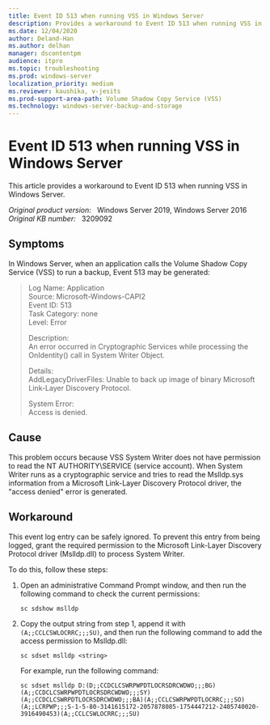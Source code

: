 ```yaml
---
title: Event ID 513 when running VSS in Windows Server
description: Provides a workaround to Event ID 513 when running VSS in Windows Server.
ms.date: 12/04/2020
author: Deland-Han
ms.author: delhan 
manager: dscontentpm
audience: itpro
ms.topic: troubleshooting
ms.prod: windows-server
localization_priority: medium
ms.reviewer: kaushika, v-jesits
ms.prod-support-area-path: Volume Shadow Copy Service (VSS)
ms.technology: windows-server-backup-and-storage
---
```

# Event ID 513 when running VSS in Windows Server

This article provides a workaround to Event ID 513 when running VSS in Windows Server.

_Original product version:_ &nbsp; Windows Server 2019, Windows Server 2016  
_Original KB number:_ &nbsp; 3209092

## Symptoms

In Windows Server, when an application calls the Volume Shadow Copy Service (VSS) to run a backup, Event 513 may be generated:
> Log Name: Application  
Source: Microsoft-Windows-CAPI2  
Event ID: 513  
Task Category: none  
Level: Error  
>
> Description:  
An error occurred in Cryptographic Services while processing the OnIdentity() call in System Writer Object.
>
> Details:  
AddLegacyDriverFiles: Unable to back up image of binary Microsoft Link-Layer Discovery Protocol.
>
> System Error:  
Access is denied.

## Cause

This problem occurs because VSS System Writer does not have permission to read the NT AUTHORITY\\SERVICE (service account). When System Writer runs as a cryptographic service and tries to read the Mslldp.sys information from a Microsoft Link-Layer Discovery Protocol driver, the "access denied" error is generated.

## Workaround

This event log entry can be safely ignored. To prevent this entry from being logged, grant the required permission to the Microsoft Link-Layer Discovery Protocol driver (Mslldp.dll) to process System Writer.

To do this, follow these steps:

1. Open an administrative Command Prompt window, and then run the following command to check the current permissions:  

    ```console
    sc sdshow mslldp
    ```

2. Copy the output string from step 1, append it with `(A;;CCLCSWLOCRRC;;;SU)`, and then run the following command to add the access permission to Mslldp.dll:  

    ```console
    sc sdset mslldp <string>
    ```

    For example, run the following command:  

    ```console
    sc sdset mslldp D:(D;;CCDCLCSWRPWPDTLOCRSDRCWDWO;;;BG)(A;;CCDCLCSWRPWPDTLOCRSDRCWDWO;;;SY)(A;;CCDCLCSWRPDTLOCRSDRCWDWO;;;BA)(A;;CCLCSWRPWPDTLOCRRC;;;SO)(A;;LCRPWP;;;S-1-5-80-3141615172-2057878085-1754447212-2405740020-3916490453)(A;;CCLCSWLOCRRC;;;SU)
    ```
